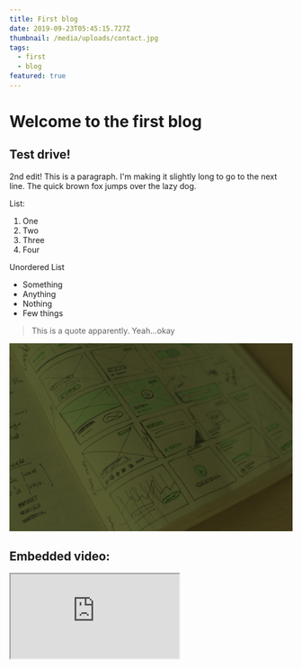 ```yaml
---
title: First blog
date: 2019-09-23T05:45:15.727Z
thumbnail: /media/uploads/contact.jpg
tags:
  - first
  - blog
featured: true
---
```

# Welcome to the first blog

## Test drive!

2nd edit! This is a paragraph. I'm making it slightly long to go to the next line. The quick brown fox jumps over the lazy dog.

List:

1. One
2. Two
3. Three
4. Four

Unordered List

* Something
* Anything
* Nothing
* Few things

> This is a quote apparently. Yeah...okay

![Sample image](/media/uploads/bg.jpg "Wokay")

## Embedded video:

<iframe src="https://www.youtube.com/embed/tgbNymZ7vqY">

</iframe>
